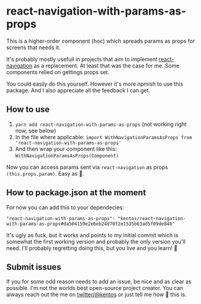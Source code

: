 # react-navigation-with-params-as-props

This is a higher-order component (hoc) which spreads params as props for screens that needs it.

It's probably mostly usefull in projects that aim to implement [react-navigation](https://github.com/react-navigation/react-navigation) as a replacement. At least that was the case for me. Some components relied on gettings props set.

You could easily do this yourself. However it's more npmish to use this package. And I also appreciate all the feedback I can get.

## How to use
1) `yarn add react-navigation-with-params-as-props` (not working right now, see below)
2) In the file where applicable: `import WithNavigationParamsAsProps from 'react-navigation-with-params-as-props'`
3) And then wrap your component like this: `WithNavigationParamsAsProps(Component)`

Now you can access params sent via `react-navigation` as props `(this.props.param)`. Easy as 🥧.

## How to package.json at the moment
For now you can add this to your dependecies:

`"react-navigation-with-params-as-props": "kentos/react-navigation-with-params-as-props#da504159e2e6eb24d70f2e1535b63ad5f09de848"`

It's ugly as fuck, but it works and points to my initial commit which is somewhat the first working version and probably the only version you'll need. I'll probably regretting doing this, but you live and you learn! 🍻

## Submit issues
If you for some odd reason needs to add an issue, be nice and as clear as possible. I'm not the worlds best open-source project creator. You can always reach out the me on [twitter/@kentos](https://twitter.com/kentos) or just tell me how 🥧 this is.
